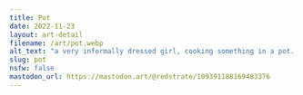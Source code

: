 ```yaml
---
title: Pot
date: 2022-11-23
layout: art-detail
filename: /art/pot.webp
alt_text: "a very informally dressed girl, cooking something in a pot. handling the pot (with her bare hands??) in her right hand, and a ladle near her mouth in the left. entire image is sketchy, grayscale"
slug: pot
nsfw: false
mastodon_url: https://mastodon.art/@redstrate/109391188169483376
---
```

